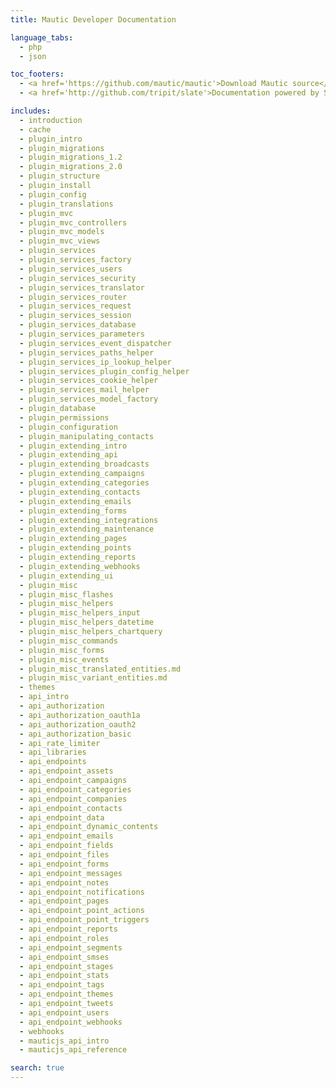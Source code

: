 ```yaml
---
title: Mautic Developer Documentation

language_tabs:
  - php
  - json

toc_footers:
  - <a href='https://github.com/mautic/mautic'>Download Mautic source</a>
  - <a href='http://github.com/tripit/slate'>Documentation powered by Slate</a>

includes:
  - introduction
  - cache
  - plugin_intro
  - plugin_migrations
  - plugin_migrations_1.2
  - plugin_migrations_2.0
  - plugin_structure
  - plugin_install
  - plugin_config
  - plugin_translations
  - plugin_mvc
  - plugin_mvc_controllers
  - plugin_mvc_models
  - plugin_mvc_views
  - plugin_services
  - plugin_services_factory
  - plugin_services_users
  - plugin_services_security
  - plugin_services_translator
  - plugin_services_router
  - plugin_services_request
  - plugin_services_session
  - plugin_services_database
  - plugin_services_parameters
  - plugin_services_event_dispatcher
  - plugin_services_paths_helper
  - plugin_services_ip_lookup_helper
  - plugin_services_plugin_config_helper
  - plugin_services_cookie_helper
  - plugin_services_mail_helper
  - plugin_services_model_factory
  - plugin_database
  - plugin_permissions
  - plugin_configuration
  - plugin_manipulating_contacts
  - plugin_extending_intro
  - plugin_extending_api
  - plugin_extending_broadcasts
  - plugin_extending_campaigns
  - plugin_extending_categories
  - plugin_extending_contacts
  - plugin_extending_emails
  - plugin_extending_forms
  - plugin_extending_integrations
  - plugin_extending_maintenance
  - plugin_extending_pages
  - plugin_extending_points
  - plugin_extending_reports
  - plugin_extending_webhooks
  - plugin_extending_ui
  - plugin_misc
  - plugin_misc_flashes
  - plugin_misc_helpers
  - plugin_misc_helpers_input
  - plugin_misc_helpers_datetime
  - plugin_misc_helpers_chartquery
  - plugin_misc_commands
  - plugin_misc_forms
  - plugin_misc_events
  - plugin_misc_translated_entities.md
  - plugin_misc_variant_entities.md
  - themes
  - api_intro
  - api_authorization
  - api_authorization_oauth1a
  - api_authorization_oauth2
  - api_authorization_basic
  - api_rate_limiter
  - api_libraries
  - api_endpoints
  - api_endpoint_assets
  - api_endpoint_campaigns
  - api_endpoint_categories
  - api_endpoint_companies
  - api_endpoint_contacts
  - api_endpoint_data
  - api_endpoint_dynamic_contents
  - api_endpoint_emails
  - api_endpoint_fields
  - api_endpoint_files
  - api_endpoint_forms
  - api_endpoint_messages
  - api_endpoint_notes
  - api_endpoint_notifications
  - api_endpoint_pages
  - api_endpoint_point_actions
  - api_endpoint_point_triggers
  - api_endpoint_reports
  - api_endpoint_roles
  - api_endpoint_segments
  - api_endpoint_smses
  - api_endpoint_stages
  - api_endpoint_stats
  - api_endpoint_tags
  - api_endpoint_themes
  - api_endpoint_tweets
  - api_endpoint_users
  - api_endpoint_webhooks
  - webhooks
  - mauticjs_api_intro
  - mauticjs_api_reference

search: true
---
```

